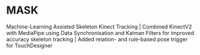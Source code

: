# MASK
Machine-Learning Assisted Skeleton Kinect Tracking | Combined KinectV2 with MediaPipe using Data Synchronisation and Kalman Filters for improved accuracy skeleton tracking | Added relation- and rule-based pose trigger for TouchDesigner
